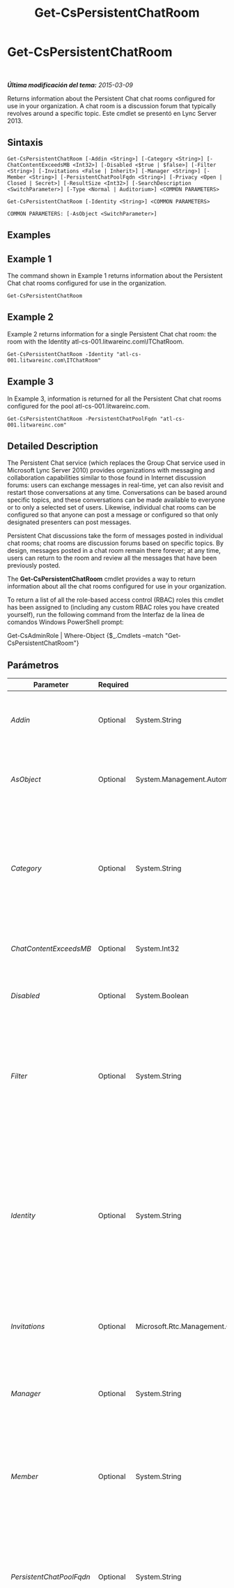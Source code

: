 ﻿---
title: Get-CsPersistentChatRoom
TOCTitle: Get-CsPersistentChatRoom
ms:assetid: 9826c44b-35a6-473e-97d4-952415d640d1
ms:mtpsurl: https://technet.microsoft.com/es-es/library/JJ205123(v=OCS.15)
ms:contentKeyID: 48276099
ms.date: 01/07/2017
mtps_version: v=OCS.15
ms.translationtype: HT
---

# Get-CsPersistentChatRoom

 

_**Última modificación del tema:** 2015-03-09_

Returns information about the Persistent Chat chat rooms configured for use in your organization. A chat room is a discussion forum that typically revolves around a specific topic. Este cmdlet se presentó en Lync Server 2013.

## Sintaxis

    Get-CsPersistentChatRoom [-Addin <String>] [-Category <String>] [-ChatContentExceedsMB <Int32>] [-Disabled <$true | $false>] [-Filter <String>] [-Invitations <False | Inherit>] [-Manager <String>] [-Member <String>] [-PersistentChatPoolFqdn <String>] [-Privacy <Open | Closed | Secret>] [-ResultSize <Int32>] [-SearchDescription <SwitchParameter>] [-Type <Normal | Auditorium>] <COMMON PARAMETERS>

    Get-CsPersistentChatRoom [-Identity <String>] <COMMON PARAMETERS>

    COMMON PARAMETERS: [-AsObject <SwitchParameter>]

## Examples

## Example 1

The command shown in Example 1 returns information about the Persistent Chat chat rooms configured for use in the organization.

    Get-CsPersistentChatRoom

## Example 2

Example 2 returns information for a single Persistent Chat chat room: the room with the Identity atl-cs-001.litwareinc.com\\ITChatRoom.

    Get-CsPersistentChatRoom -Identity "atl-cs-001.litwareinc.com\ITChatRoom"

## Example 3

In Example 3, information is returned for all the Persistent Chat chat rooms configured for the pool atl-cs-001.litwareinc.com.

    Get-CsPersistentChatRoom -PersistentChatPoolFqdn "atl-cs-001.litwareinc.com"

## Detailed Description

The Persistent Chat service (which replaces the Group Chat service used in Microsoft Lync Server 2010) provides organizations with messaging and collaboration capabilities similar to those found in Internet discussion forums: users can exchange messages in real-time, yet can also revisit and restart those conversations at any time. Conversations can be based around specific topics, and these conversations can be made available to everyone or to only a selected set of users. Likewise, individual chat rooms can be configured so that anyone can post a message or configured so that only designated presenters can post messages.

Persistent Chat discussions take the form of messages posted in individual chat rooms; chat rooms are discussion forums based on specific topics. By design, messages posted in a chat room remain there forever; at any time, users can return to the room and review all the messages that have been previously posted.

The **Get-CsPersistentChatRoom** cmdlet provides a way to return information about all the chat rooms configured for use in your organization.

To return a list of all the role-based access control (RBAC) roles this cmdlet has been assigned to (including any custom RBAC roles you have created yourself), run the following command from the Interfaz de la línea de comandos Windows PowerShell prompt:

Get-CsAdminRole | Where-Object {$\_.Cmdlets –match "Get-CsPersistentChatRoom"}

## Parámetros


<table>
<colgroup>
<col style="width: 25%" />
<col style="width: 25%" />
<col style="width: 25%" />
<col style="width: 25%" />
</colgroup>
<thead>
<tr class="header">
<th>Parameter</th>
<th>Required</th>
<th>Type</th>
<th>Description</th>
</tr>
</thead>
<tbody>
<tr class="odd">
<td><p><em>Addin</em></p></td>
<td><p>Optional</p></td>
<td><p>System.String</p></td>
<td><p>Returns chat rooms associated with the specified chat room add-in.</p>
<p>Note that you can only specify one add-in per command.</p></td>
</tr>
<tr class="even">
<td><p><em>AsObject</em></p></td>
<td><p>Optional</p></td>
<td><p>System.Management.Automation.SwitchParameter</p></td>
<td><p>When specified, Active Directory display names are used when showing users who are on the Managers or Presenters lists. When not specified, SIP addresses are used when showing these users.</p></td>
</tr>
<tr class="odd">
<td><p><em>Category</em></p></td>
<td><p>Optional</p></td>
<td><p>System.String</p></td>
<td><p>Returns information for all the Persistent Chat chat rooms in the specified category. For example:</p>
<p>-Category &quot;ITChat&quot;</p>
<p>You can only specify a single category when using the Category parameter. In addition, you cannot use the PersistentChatPoolFqdn, Filter, or Identity parameters in any command that uses the Category parameter.</p></td>
</tr>
<tr class="even">
<td><p><em>ChatContentExceedsMB</em></p></td>
<td><p>Optional</p></td>
<td><p>System.Int32</p></td>
<td><p>Returns chat rooms whose cumulative chat content exceeds the specified value (in megabytes).</p></td>
</tr>
<tr class="odd">
<td><p><em>Disabled</em></p></td>
<td><p>Optional</p></td>
<td><p>System.Boolean</p></td>
<td><p>Enables you to search for active chat rooms (by using the parameter value $False) or disabled chat rooms (by using the parameter value $True).</p></td>
</tr>
<tr class="even">
<td><p><em>Filter</em></p></td>
<td><p>Optional</p></td>
<td><p>System.String</p></td>
<td><p>Enables you to return information for Persistent Chat chat rooms based on the Name and/or the Description of the room. To return information for a chat room with a specific name, use syntax similar to this:</p>
<p>-Filter {Name –like &quot;ITChat&quot;}</p>
<p>That syntax returns information only for chat rooms that have the name ITChat.</p></td>
</tr>
<tr class="odd">
<td><p><em>Identity</em></p></td>
<td><p>Optional</p></td>
<td><p>System.String</p></td>
<td><p>Unique Identifier for the Persistent Chat chat room being returned. The Identity for a chat room consists of the Persistent Chat pool where the room has been configured plus the name of the room; for example:</p>
<p>-Identity &quot;atl-gc-001.litwareinc.com\RedmondChatRoom&quot;</p>
<p>You cannot use the Category, Filter, or PersistentChatPoolFqdn parameters in any command that uses the Identity parameter. If you call the <strong>Get-CsPersistentChatRoom</strong> cmdlet without any parameters the cmdlet will return information about all the chat rooms configured for use in your organization.</p></td>
</tr>
<tr class="even">
<td><p><em>Invitations</em></p></td>
<td><p>Optional</p></td>
<td><p>Microsoft.Rtc.Management.Chat.Cmdlets.ChatRoomInvitations</p></td>
<td><p>Returns chat rooms that use invitations (by using the parameter value Inherit) or chat rooms that do not use inivtations (by using the parameter value False).</p></td>
</tr>
<tr class="odd">
<td><p><em>Manager</em></p></td>
<td><p>Optional</p></td>
<td><p>System.String</p></td>
<td><p>Returns chat rooms managed by the specified user. For example:</p>
<p>-Manager &quot;sip:kenmyer@litwareinc.com&quot;</p>
<p>Note that you can only specify a single manager per command.</p></td>
</tr>
<tr class="even">
<td><p><em>Member</em></p></td>
<td><p>Optional</p></td>
<td><p>System.String</p></td>
<td><p>Returns chat rooms that the specified user is a member of. For example:</p>
<p>-Member &quot;sip:kenmyer@litwareinc.com&quot;</p>
<p>Note that you can only specify a single member per command.</p></td>
</tr>
<tr class="odd">
<td><p><em>PersistentChatPoolFqdn</em></p></td>
<td><p>Optional</p></td>
<td><p>System.String</p></td>
<td><p>Returns information about all the Persistent Chat chat rooms configured on the specified Persistent Chat pool. For example:</p>
<p>-PersistentChatPoolFqdn &quot;atl-gc-001.litwareinc.com&quot;</p>
<p>You cannot use the Category, Filter, or Identity parameters in any command that uses the PersistentChatPoolFqdn parameter.</p></td>
</tr>
<tr class="even">
<td><p><em>Privacy</em></p></td>
<td><p>Optional</p></td>
<td><p>Microsoft.Rtc.Management.Chat.Cmdlets.ChatRoomPrivacy</p></td>
<td><p>Enables you to return chat rooms that meet the specified privacy setting. Allowed values are:</p>
<p>* Open (any user can locate the chat room by doing a directory search, and anyone can participate in chat room activities)</p>
<p>* Secret (only chat room members can locate the room by doing a directory search, and only members can participate in chat room activities)</p>
<p>* Closed (any user can locate the chat room by doing a directory search, but only members can participate in chat room activities)</p></td>
</tr>
<tr class="odd">
<td><p><em>ResultSize</em></p></td>
<td><p>Optional</p></td>
<td><p>System.Int32</p></td>
<td><p>Enables you to limit the number of records returned by the cmdlet. For example, to return seven chat rooms (regardless of the number of rooms in your forest) include the ResultSize parameter and set the parameter value to 7. Note that there is no way to guarantee which seven rooms will be returned.</p>
<p>The result size can be set to any whole number between 0 and 2147483647, inclusive. If set to 0 the command will run, but no data will be returned. If you set the ResultSize to 7 but you have only three rooms in your forest, the command will return those three rooms, and then complete without error.</p></td>
</tr>
<tr class="even">
<td><p><em>SearchDescription</em></p></td>
<td><p>Optional</p></td>
<td><p>System.Management.Automation.SwitchParameter</p></td>
<td><p>Enables you to search for the specified text value in either the chat room Name or the chat room Description. To search both the Name and the Description, include the SearchDescription parameter along with the Filter parameter. For example:</p>
<p>-SearchDescription –Filter &quot;IT chat room&quot;</p></td>
</tr>
<tr class="odd">
<td><p><em>Type</em></p></td>
<td><p>Optional</p></td>
<td><p>Microsoft.Rtc.Management.Chat.Cmdlets.ChatRoomType</p></td>
<td><p>Returns chat rooms by room type. Allowed values are:</p>
<p>* Normal (chat rooms where all members can post messages)</p>
<p>* Auditorium (chat rooms where only presenters can post messages)</p></td>
</tr>
</tbody>
</table>


## Input Types

None. The **Get-CsPersistentChatRoom** cmdlet does not accept pipelined input.

## Return Types

The **Get-CsPersistentChatRoom** cmdlet returns instances of the Microsoft.Rtc.Management.PersistentChat.Cmdlets.ChatRoomObject object.

## Vea también

#### Otros recursos

[Clear-CsPersistentChatRoom](clear-cspersistentchatroom.md)  
[New-CsPersistentChatRoom](new-cspersistentchatroom.md)  
[Remove-CsPersistentChatRoom](remove-cspersistentchatroom.md)  
[Set-CsPersistentChatRoom](set-cspersistentchatroom.md)

